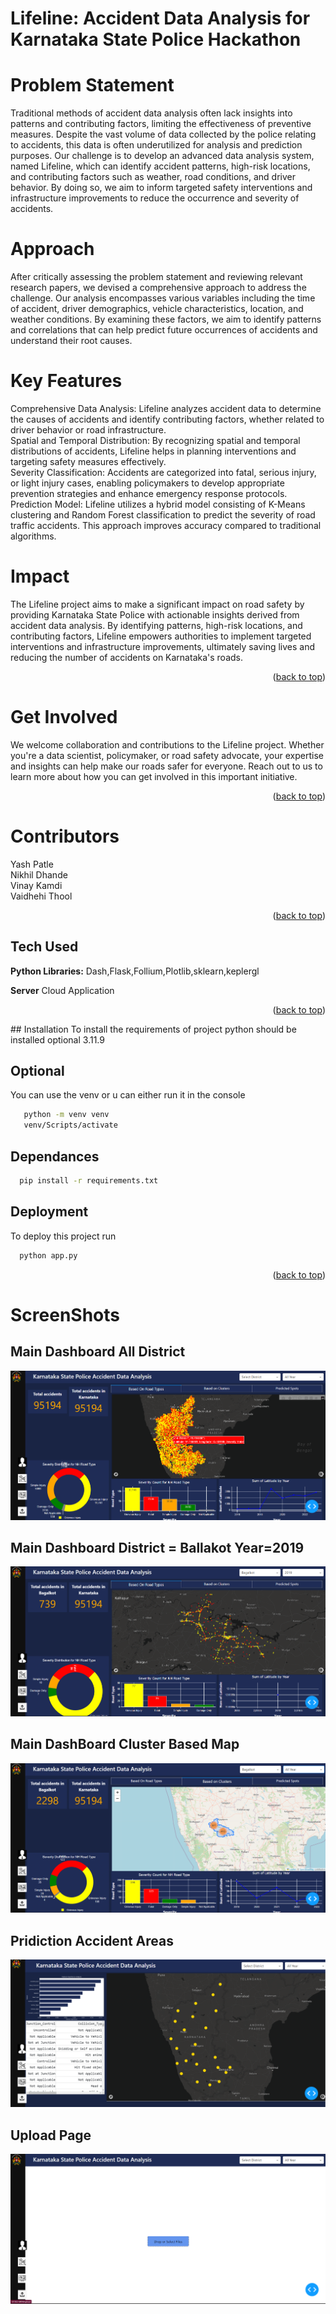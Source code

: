 
#  Lifeline: Accident Data Analysis for Karnataka State Police Hackathon

# Problem Statement
Traditional methods of accident data analysis often lack insights into patterns and contributing factors, limiting the effectiveness of preventive measures. Despite the vast volume of data collected by the police relating to accidents, this data is often underutilized for analysis and prediction purposes. Our challenge is to develop an advanced data analysis system, named Lifeline, which can identify accident patterns, high-risk locations, and contributing factors such as weather, road conditions, and driver behavior. By doing so, we aim to inform targeted safety interventions and infrastructure improvements to reduce the occurrence and severity of accidents.

# Approach
After critically assessing the problem statement and reviewing relevant research papers, we devised a comprehensive approach to address the challenge. Our analysis encompasses various variables including the time of accident, driver demographics, vehicle characteristics, location, and weather conditions. By examining these factors, we aim to identify patterns and correlations that can help predict future occurrences of accidents and understand their root causes.

# Key Features
Comprehensive Data Analysis: Lifeline analyzes accident data to determine the causes of accidents and identify contributing factors, whether related to driver behavior or road infrastructure. \
Spatial and Temporal Distribution: By recognizing spatial and temporal distributions of accidents, Lifeline helps in planning interventions and targeting safety measures effectively. \
Severity Classification: Accidents are categorized into fatal, serious injury, or light injury cases, enabling policymakers to develop appropriate prevention strategies and enhance emergency response protocols. \
Prediction Model: Lifeline utilizes a hybrid model consisting of K-Means clustering and Random Forest classification to predict the severity of road traffic accidents. This approach improves accuracy compared to traditional algorithms.
# Impact
The Lifeline project aims to make a significant impact on road safety by providing Karnataka State Police with actionable insights derived from accident data analysis. By identifying patterns, high-risk locations, and contributing factors, Lifeline empowers authorities to implement targeted interventions and infrastructure improvements, ultimately saving lives and reducing the number of accidents on Karnataka's roads.
<p align="right">(<a href="#readme-top">back to top</a>)</p>

# Get Involved
We welcome collaboration and contributions to the Lifeline project. Whether you're a data scientist, policymaker, or road safety advocate, your expertise and insights can help make our roads safer for everyone. Reach out to us to learn more about how you can get involved in this important initiative.
<p align="right">(<a href="#readme-top">back to top</a>)</p>

# Contributors

Yash Patle \
Nikhil Dhande \
Vinay Kamdi  \
Vaidhehi Thool 







<p align="right">(<a href="#readme-top">back to top</a>)</p>

## Tech Used


**Python Libraries:** Dash,Flask,Follium,Plotlib,sklearn,keplergl

**Server** Cloud Application






<p align="right">(<a href="#readme-top">back to top</a>)</p>
## Installation 
To install the requirements of project python should be installed  optional 3.11.9

## Optional
You can use the venv or u can either run it in the console 

```bash
   python -m venv venv
   venv/Scripts/activate
```
## Dependances
```bash
  pip install -r requirements.txt
```



## Deployment

To deploy this project run

```bash
  python app.py
```

<p align="right">(<a href="#readme-top">back to top</a>)</p>





# ScreenShots



## Main Dashboard All District
<img src="Screenshot/Main_Dashboard_All_District.png">


## Main Dashboard District = Ballakot Year=2019
<img src="Screenshot/Main_Dashboard_Ballakot_2019.png">

## Main DashBoard Cluster Based Map
<img src="Screenshot/Main_DashBoard_Cluster_Based.png">



## Pridiction Accident Areas
<img src="Screenshot/Pridiction_Accident_Area.png">


## Upload Page
<img src="Screenshot/upload_page.png">
